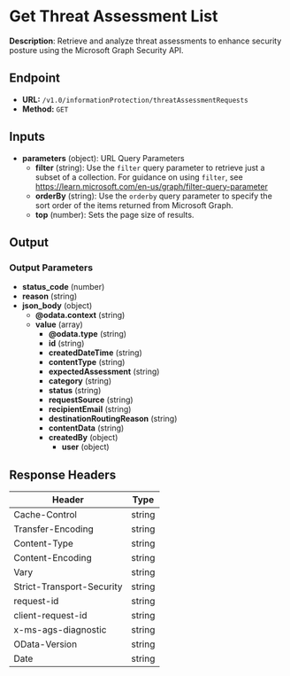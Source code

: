 # Get Threat Assessment List

**Description**: Retrieve and analyze threat assessments to enhance security posture using the Microsoft Graph Security API.

## Endpoint

- **URL:** `/v1.0/informationProtection/threatAssessmentRequests`
- **Method:** `GET`
## Inputs

- **parameters** (object): URL Query Parameters
  - **filter** (string): Use the `filter` query parameter to retrieve just a subset of a collection. For guidance on using `filter`, see https://learn.microsoft.com/en-us/graph/filter-query-parameter
  - **orderBy** (string): Use the `orderby` query parameter to specify the sort order of the items returned from Microsoft Graph.
  - **top** (number): Sets the page size of results.
## Output

### Output Parameters

- **status_code** (number)
- **reason** (string)
- **json_body** (object)
  - **@odata.context** (string)
  - **value** (array)
    - **@odata.type** (string)
    - **id** (string)
    - **createdDateTime** (string)
    - **contentType** (string)
    - **expectedAssessment** (string)
    - **category** (string)
    - **status** (string)
    - **requestSource** (string)
    - **recipientEmail** (string)
    - **destinationRoutingReason** (string)
    - **contentData** (string)
    - **createdBy** (object)
      - **user** (object)
## Response Headers

| Header | Type |
|--------|------|
| Cache-Control | string |
| Transfer-Encoding | string |
| Content-Type | string |
| Content-Encoding | string |
| Vary | string |
| Strict-Transport-Security | string |
| request-id | string |
| client-request-id | string |
| x-ms-ags-diagnostic | string |
| OData-Version | string |
| Date | string |